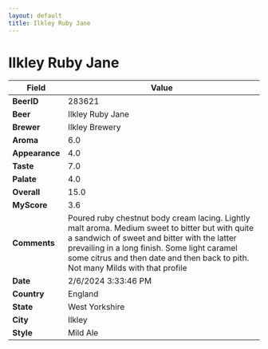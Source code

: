 ```yaml
---
layout: default
title: Ilkley Ruby Jane
---
```


# Ilkley Ruby Jane

| Field         | Value     |
|---------------|-----------|
| **BeerID** | 283621 |
| **Beer** | Ilkley Ruby Jane |
| **Brewer** | Ilkley Brewery |
| **Aroma** | 6.0 |
| **Appearance** | 4.0 |
| **Taste** | 7.0 |
| **Palate** | 4.0 |
| **Overall** | 15.0 |
| **MyScore** | 3.6 |
| **Comments** | Poured ruby chestnut body cream lacing. Lightly malt aroma. Medium sweet to bitter but with quite a sandwich of sweet and bitter with the latter prevailing in a long finish. Some light caramel some citrus and then date and then back to pith. Not many Milds with that profile  |
| **Date** | 2/6/2024 3:33:46 PM |
| **Country** | England |
| **State** | West Yorkshire |
| **City** | Ilkley |
| **Style** | Mild Ale |
